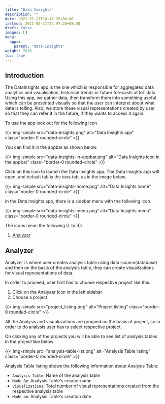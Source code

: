 ```yaml
---
title: "Data Insights"
description: ""
date: 2021-02-21T14:47:20+08:00
lastmod: 2021-02-21T14:47:20+08:00
draft: false
images: []
menu:
  apps:
    parent: "data-insights"
weight: 7010
toc: true
---
```


## Introduction

The DataInsights app is the one which is responsible for aggregated data analytics and visualisation, historical trends or future forecasts of IoT data. Using this app, we gather data, then transform them into something useful which can be presented visually so that the user can interpret about what data is telling. Also, we store these visual representations created by user so that they can refer it in the future, if they wants to access it again.

To use the app look out for the following icon

{{< img-simple src="data-insights.png" alt="Data Insights app" class="border-0 rounded-circle" >}}

You can find it in the appbar as shown below.

{{< img-simple src="data-insights-in-appbar.png" alt="Data Insights icon in the appbar" class="border-0 rounded-circle" >}}

Click on this icon to launch the Data Insights app. The Data Insights app will open, and default tab is the `Home` tab, as in the image below.

{{< img-simple src="data-insights-home.png" alt="Data Insights home" class="border-0 rounded-circle" >}}

In the Data Insights app, there is a sidebar menu with the following icon.

{{< img-simple src="data-insights-menu.png" alt="Data Insights menu" class="border-0 rounded-circle" >}}

The icons mean the following (L to R):

1. [Analyzer](#analyzer)

## Analyzer

Analyzer is where user creates analysis table using data-source(database) and then on the basis of the analysis table, they can create visualizations for visual representations of data.

In order to proceed, user first has to choose respective project like this:
1. Click on the Analyzer icon in the left sidebar
2. Choose a project

{{< img-simple src="project_listing.png" alt="Project listing" class="border-0 rounded-circle" >}}

All the Analysis and visualuzations are grouped on the basis of project, so in order to do analysis user has to select respective project.

On clicking any of the projects you will be able to see list of analysis tables in the project like below

{{< img-simple src="analysis-table-list.png" alt="Analysis Table listing" class="border-0 rounded-circle" >}}

Analysis Table listing shows the following information about Analysis Table:
  - `Analysis Table`: Name of the analysis table
  - `Made By`: Analysis Table's creator name
  - `Visualizations`: Total number of visual representations created from the respective analysis table 
  - `Made on`: Analysis Table's creation date
